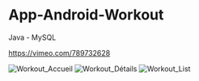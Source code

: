 # App-Android-Workout
Java - MySQL

https://vimeo.com/789732628

![Workout_Accueil](https://user-images.githubusercontent.com/97309449/212726638-aca0c0d2-9ecc-42cd-a7a7-314d75b25d80.jpg)
![Workout_Détails](https://user-images.githubusercontent.com/97309449/212726641-2037445f-6d8a-4183-b513-c930aede1d66.jpg)
![Workout_List](https://user-images.githubusercontent.com/97309449/212726644-912ad9db-bd26-4ac9-8951-73aa2faf826a.jpg)
